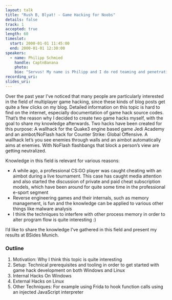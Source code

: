 ```yaml
---
layout: talk
title: "Rush B, Blyat! - Game Hacking for Noobs"
details: false
track: 1
accepted: true
length: 60
timeslot:
  start: 2000-01-01 11:45:00
  end: 2000-01-01 12:30:00
speakers: 
  - name: Philipp Schmied
    handle: CaptnBanana
    photo: 
    bio: "Servus! My name is Philipp and I do red teaming and penetration testing. My main interests are in the field of reverse engineering and exploit development. I'm blogging regularly about those topics at https://bananamafia.dev."
recording_uri: 
slides_uri: 
---
```


Over the past year I’ve noticed that many people are particularly interested in the field of multiplayer game hacking, since these kinds of blog posts get quite a few clicks on my blog.
Detailed information on this topic is hard to find on the internet, especially documentation of game hack source codes.
That’s the reason why I decided to create two game hacks myself, with the goal to share my knowledge afterwards.
Two hacks have been created for this purpose: A wallhack for the Quake3 engine based game Jedi Academy and an aimbot/NoFlash hack for Counter Strike: Global Offensive.
A wallhack let’s you see enemies through walls and an aimbot automatically aims at enemies.
With NoFlash flashbangs that block a person’s view are getting neutralized.

Knowledge in this field is relevant for various reasons:

 * A while ago, a professional CS:GO player was caught cheating with an aimbot during a live
tournament. This case has caught media attention and also started the discussion of private
and paid cheat subscription models, which have been around for quite some time in the
professional e-sport segment
 * Reverse engineering games and their internals, such as memory management, is fun and the
knowledge can be applied to various other things like malware analysis
 * I think the techniques to interfere with other process memory in order to alter program flow
is quite interesting :)

I’d like to share the knowledge I’ve gathered in this field and present my results at BSides Munich.


### Outline

1. Motivation: Why I think this topic is quite interesting
2. Setup: Technical prerequisites and tooling in order to get started with game hack development on both Windows and Linux
3. Internal Hacks On Windows
4. External Hacks on Linux
5. Other Techniques: For example using Frida to hook function calls using an injected JavaScript interpreter

